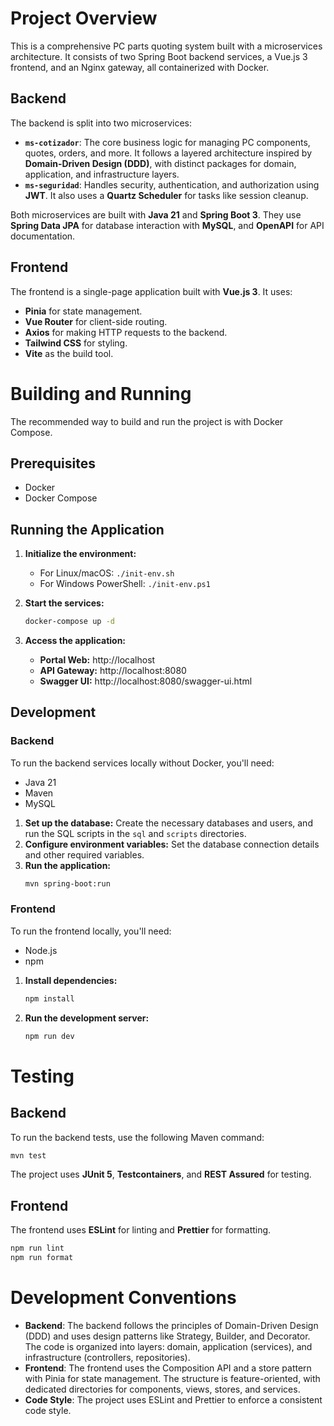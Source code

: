 # Project Overview

This is a comprehensive PC parts quoting system built with a microservices architecture. It consists of two Spring Boot backend services, a Vue.js 3 frontend, and an Nginx gateway, all containerized with Docker.

## Backend

The backend is split into two microservices:

*   **`ms-cotizador`**: The core business logic for managing PC components, quotes, orders, and more. It follows a layered architecture inspired by **Domain-Driven Design (DDD)**, with distinct packages for domain, application, and infrastructure layers.
*   **`ms-seguridad`**: Handles security, authentication, and authorization using **JWT**. It also uses a **Quartz Scheduler** for tasks like session cleanup.

Both microservices are built with **Java 21** and **Spring Boot 3**. They use **Spring Data JPA** for database interaction with **MySQL**, and **OpenAPI** for API documentation.

## Frontend

The frontend is a single-page application built with **Vue.js 3**. It uses:

*   **Pinia** for state management.
*   **Vue Router** for client-side routing.
*   **Axios** for making HTTP requests to the backend.
*   **Tailwind CSS** for styling.
*   **Vite** as the build tool.

# Building and Running

The recommended way to build and run the project is with Docker Compose.

## Prerequisites

*   Docker
*   Docker Compose

## Running the Application

1.  **Initialize the environment:**
    *   For Linux/macOS: `./init-env.sh`
    *   For Windows PowerShell: `./init-env.ps1`

2.  **Start the services:**
    ```bash
    docker-compose up -d
    ```

3.  **Access the application:**
    *   **Portal Web:** http://localhost
    *   **API Gateway:** http://localhost:8080
    *   **Swagger UI:** http://localhost:8080/swagger-ui.html

## Development

### Backend

To run the backend services locally without Docker, you'll need:

*   Java 21
*   Maven
*   MySQL

1.  **Set up the database:** Create the necessary databases and users, and run the SQL scripts in the `sql` and `scripts` directories.
2.  **Configure environment variables:** Set the database connection details and other required variables.
3.  **Run the application:**
    ```bash
    mvn spring-boot:run
    ```

### Frontend

To run the frontend locally, you'll need:

*   Node.js
*   npm

1.  **Install dependencies:**
    ```bash
    npm install
    ```
2.  **Run the development server:**
    ```bash
    npm run dev
    ```

# Testing

## Backend

To run the backend tests, use the following Maven command:

```bash
mvn test
```

The project uses **JUnit 5**, **Testcontainers**, and **REST Assured** for testing.

## Frontend

The frontend uses **ESLint** for linting and **Prettier** for formatting.

```bash
npm run lint
npm run format
```

# Development Conventions

*   **Backend**: The backend follows the principles of Domain-Driven Design (DDD) and uses design patterns like Strategy, Builder, and Decorator. The code is organized into layers: domain, application (services), and infrastructure (controllers, repositories).
*   **Frontend**: The frontend uses the Composition API and a store pattern with Pinia for state management. The structure is feature-oriented, with dedicated directories for components, views, stores, and services.
*   **Code Style**: The project uses ESLint and Prettier to enforce a consistent code style.